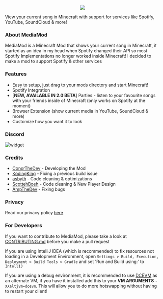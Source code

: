 <p align="center">
  <img src="https://raw.githubusercontent.com/MediaModMC/MediaMod/master/src/main/resources/assets/mediamod/header.png">
</p>

View your current song in Minecraft with support for services like Spotify, YouTube, SoundCloud & more!
  
### About MediaMod
MediaMod is a Minecraft Mod that shows your current song in Minecraft, it started as an idea in my head when Spotify changed their API so most Spotify Implementations no longer worked inside Minecraft! I decided to make a mod to support Spotify & other services

### Features
- Easy to setup, just drag to your mods directory and start Minecraft!
- Spotify Integration
- [**NEW, AVAILABLE IN 2.0 BETA**] Parties - listen to your favourite songs with your friends inside of Minecraft (only works on Spotify at the moment)
- Browser Extension (show current media in YouTube, SoundCloud & more)
- Customize how you want it to look

### Discord
[![widget](https://inv.wtf/widget/mediamod)](https://inv.wtf/mediamod)

### Credits
- [ConorTheDev](https://twitter.com/ConorTheDev) - Developing the Mod
- [KodingKing](https://twitter.com/KodingKing_) - Fixing a previous build issue
- [asbyth](https://twitter.com/asbythh) - Code cleaning & optimizations
- [ScottehBoeh](https://twitter.com/ScottehBoeh) - Code cleaning & New Player Design
- [AmpTheDev](https://twitter.com/AmpTheDev) - Fixing bugs

### Privacy
Read our privacy policy [here](https://github.com/MediaModMC/MediaMod/blob/master/privacy.md)

### For Developers
If you want to contribute to MediaMod, please take a look at [CONTRIBUTING.md](https://github.com/MediaModMC/MediaMod/blob/master/CONTRIBUTING.md) before you make a pull request

If you are using IntelliJ IDEA (which is recommended) to fix resources not loading in a Development Environment, open ``Settings > Build, Execution, Deployment > Build Tools > Gradle`` and set 'Run and Build using:' to `IntellIJ`

If you are using a debug environment, it is recommended to use [DCEVM](https://github.com/dcevm/dcevm/releases) as an alternate VM, if you have it installed add this to your **VM ARGUMENTS** ``-XXaltjvm=dcevm``. This will allow you to do more hotswapping without having to restart your client!
